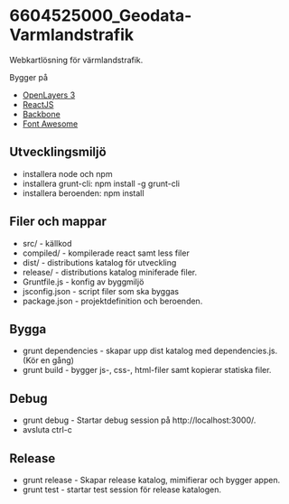 # 6604525000_Geodata-Varmlandstrafik

Webkartlösning för värmlandstrafik.

Bygger på
* [OpenLayers 3](http://openlayers.org/)
* [ReactJS](http://facebook.github.io/react/)
* [Backbone](http://backbonejs.org/)
* [Font Awesome](https://fortawesome.github.io/Font-Awesome/)

## Utvecklingsmiljö
  * installera node och npm
  * installera grunt-cli: npm install -g grunt-cli
  * installera beroenden: npm install

## Filer och mappar
  * src/ - källkod
  * compiled/ - kompilerade react samt less filer
  * dist/ - distributions katalog för utveckling
  * release/ - distributions katalog miniferade filer.
  * Gruntfile.js - konfig av byggmiljö
  * jsconfig.json - script filer som ska byggas
  * package.json - projektdefinition och beroenden.

## Bygga
  * grunt dependencies - skapar upp dist katalog med dependencies.js. (Kör en gång)
  * grunt build - bygger js-, css-, html-filer samt kopierar statiska filer.

## Debug
  * grunt debug - Startar debug session på http://localhost:3000/.
  * avsluta ctrl-c


## Release
  * grunt release - Skapar release katalog, mimifierar och bygger appen.
  * grunt test - startar test session för release katalogen.